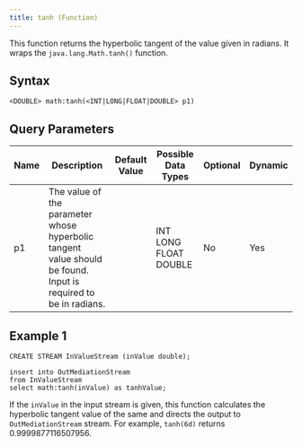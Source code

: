 ```yaml
---
title: tanh (Function)
---
```


This function returns the hyperbolic tangent of the value given in
radians. It wraps the `java.lang.Math.tanh()` function.

## Syntax

    <DOUBLE> math:tanh(<INT|LONG|FLOAT|DOUBLE> p1)

## Query Parameters

| Name | Description          | Default Value | Possible Data Types   | Optional | Dynamic |
|------|----------------------------------------|---------------|-----------------------|----------|---------|
| p1   | The value of the parameter whose hyperbolic tangent value should be found. Input is required to be in radians. |               | INT LONG FLOAT DOUBLE | No       | Yes     |

## Example 1

    CREATE STREAM InValueStream (inValue double);

    insert into OutMediationStream
    from InValueStream
    select math:tanh(inValue) as tanhValue;

If the `inValue` in the input stream is given, this function calculates the hyperbolic tangent value of the same and directs the output to `OutMediationStream` stream. For example, `tanh(6d)` returns 0.9999877116507956.
